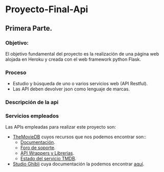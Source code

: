 # Proyecto-Final-Api

## Primera Parte.
### Objetivo:
El objetivo fundamental del proyecto es la realización de una página web alojada en Heroku y creada con el web framework python Flask.
### Proceso
* Estudio y búsqueda de uno o varios servicios web (API Restful). 
* Las API deben devolver json como lenguaje de marcas.
### Descripción de la api

### Servicios empleados
Las APIs empleadas para realizar este proyecto son:
* [TheMovieDB](https://www.themoviedb.org/) cuyos recursos que nos podemos encontrar son::
	* [Documentación](https://developers.themoviedb.org/3/getting-started/introduction).
	* [Foro de soporte](https://www.themoviedb.org/talk/category/5047958519c29526b50017d6).
	* [API Wrappers y Librerias](https://www.themoviedb.org/documentation/api/wrappers-libraries).
	* [Estado del servicio TMDB](https://status.themoviedb.org/).
* [Studio Ghibli](https://ghibliapi.herokuapp.com) cuya documentación la podemos encontrar [aquí](https://ghibliapi.herokuapp.com/#section/Studio-Ghibli-API).
